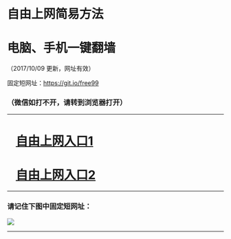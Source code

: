 ﻿# 自由上网简易方法

# 电脑、手机一键翻墙

（2017/10/09 更新，网址有效）

固定短网址：https://git.io/free99

### （微信如打不开，请转到浏览器打开）


***





# &nbsp;&nbsp; <a href="http://ft3181719201.fwq-tz-1001.info/fwqtz01.html?t=100900126401 " target="_blank">自由上网入口1</a>
# &nbsp;&nbsp; <a href="http://ft1057831038.fwq-tz-1002.info/fwqtz02.html?t=100900127295 " target="_blank">自由上网入口2</a>
***

### 请记住下图中固定短网址：

<img src="https://s3-us-west-2.amazonaws.com/fwq-1001/yjfq-20170905okok.png" /> 


***

